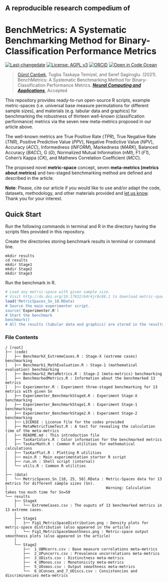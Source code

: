 ## A reproducible research compedium of
# BenchMetrics: A Systematic Benchmarking Method for Binary-Classification Performance Metrics

[![Last-changedate](https://img.shields.io/badge/last%20change-2020--09--12-brightgreen.svg)](https://github.com/gurol/benchmetrics) [![License: AGPL v3](https://img.shields.io/badge/License-AGPL%20v3-blue.svg)](https://www.gnu.org/licenses/agpl-3.0)  [![ORCiD](https://img.shields.io/badge/ORCiD-0000--0002--9337--097X-green.svg)](https://orcid.org/0000-0002-9337-097X)  [![Open in Code Ocean](https://codeocean.com/codeocean-assets/badge/open-in-code-ocean.svg)](https://doi.org/10.24433/CO.1564477.v3)

> [Gürol Canbek](http:gurol.canbek.com/Publications), Tugba Taskaya Temizel, and Seref Sagiroglu. (2021). BenchMetrics: A Systematic Benchmarking Method for Binary-Classification Performance Metrics. ***[Neural Computing and Applications](https://www.springer.com/journal/521)***, Accepted

This repository provides ready-to-run open-source R scripts, example metric-spaces (i.e. universal base measure permutations for different sample sizes), and materials (e.g. tabular data and graphics) for benchmarking the robustness of thirteen well-known (classification performance) metrics via the seven new meta-metrics proposed in our article above.

The well-known metrics are True Positive Rate (*TPR*), True Negative Rate (*TNR*), Positive Predictive Value (*PPV*), Negative Predictive Value (*NPV*), Accuracy (*ACC*), Informedness (*INFORM*), Markedness (*MARK*), Balanced Accuracy (*BACC*), G (*G*), Normalized Mutual Information (*nMI*), F1 (*F1*), Cohen’s Kappa (*CK*), and Mathews Correlation Coefficient (*MCC*).

The proposed novel **metric-space** concept, seven **meta-metrics (metrics about metrics)** and two-staged benchmarking method are defined and described in the article.

__**Note**__: Please, cite our article if you would like to use and/or adapt the code, datasets, methodology, and other materials provided and [let us know](mailto:gurol44@gmail.com?subject=Meta-metrics). Thank you for your interest.

## Quick Start
Run the following commands in terminal and R in the directory having the scripts files provided in this repository.

Create the directories storing benchmark results in terminal or command line.

```
mkdir results
cd results
mkdir Stage1
mkdir Stage2
mkdir Stage3
```

Run the benchmark in R.

```R
# Load any metric-space with given sample size.
# Visit http://dx.doi.org/10.17632/64r4jr8c88.1 to download metric-spaces for larger sample sizes.
load('MetricSpaces_Sn_10.RData)
# Source the main experimenter script.
source('Experimenter.R')
# Start the benchmark
benchmark()
# All the results (tabular data and graphics) are stored in the results folder
```

### File Contents

```
/ [root]
├── (code)
│   ├── BenchmarkX_ExtremeCases.R : Stage-X (extreme cases) benchmarking
│   ├── Benchmark1_MathEvaluation.R : Stage-1 (mathematical evaluation) benchmarking
│   ├── Benchmark2_MetaMetrics.R : Stage-2 (meta-metrics) benchmarking
│   ├── BenchmarkedMetrics.R : Information about the benchmarked 13 metrics
│   ├── Experimenter.R : Experiment three-staged benchmarking for 13 metrics with given Sn
│   ├── Experimenter_BenchmarkStageX.R : Experiment Stage-X benchmarking
│   ├── Experimenter_BenchmarkStage1.R : Experiment Stage-1 benchmarking
│   ├── Experimenter_BenchmarkStage2.R : Experiment Stage-2 benchmarking
│   ├── LICENSE : License file for the codes provided
│   ├── MetaMetricTimeTest.R : A test for revealing the calculation time of the meta-metrics
│   ├── README.md : This introduction file
│   ├── TasKarColors.R : Color information for the benchmarked metrics
│   ├── TasKarMath.R : Common R utilities for mathematical calculations
│   ├── TasKarPlot.R : Plotting R utilities
│   ├── main.R : Main experimentation starter R script
│   ├── run.sh : Shell script (internal)
│   └── utils.R : Common R utilities
│
├── (data)
│   └── MetricSpaces_Sn_[10, 25, 50].RData : Metric-Spaces data for 13 metrics for different sample sizes (Sn).
│                                            Warning: Calculation takes too much time for Sn=50
└── results
    ├── StageX
    │   └── ExtremeCases.csv : The ouputs of 13 benchmarked metrics in 13 extreme cases.
    │
    ├── Stage1
    │   ├── Fig1_MetricSpaceDistribution.png : Density plots for metric-space distribution (also appeared in the article)
    │   └── Fig1_MetricSpaceSmoothness.png : Metric-space output smoothness plots (also appeared in the article)
    │
    └── Stage2
        ├──  1_UBMcorrs.csv : Base measure correlations meta-metrics
        ├──  2_UPuncorrs.csv : Prevalence uncorrelations meta-metrics
        ├──  3_UDists.csv : Distinctness meta-metrics
        ├──  4_UMonos.csv : Monotonicity meta-metrics
        ├──  5_UOsmos.csv : Output smoothness meta-metrics
        └──  6_UConses_and_7_UDiscs.csv : Consistencies and discriminancies meta-metrics
```
